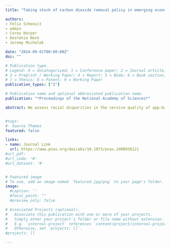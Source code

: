 ```yaml
---
title: "Taking stock of carbon dioxide removal policy in emerging economies: developments in Brazil, China, and India" 

authors:
- Felix Schenuit
- admin
- Corey Harper
- Destenie Nock
- Jeremy Michalek

date: "2024-09-01T00:00:00Z"
doi: ""

# Publication type.
# Legend: 0 = Uncategorized; 1 = Conference paper; 2 = Journal article;
# 3 = Preprint / Working Paper; 4 = Report; 5 = Book; 6 = Book section;
# 7 = Thesis; 8 = Patent; 9 = Working Paper
publication_types: ["2"]

# Publication name and optional abbreviated publication name.
publication: "*Proceedings of the National Academy of Sciences*"

abstract: We assess racial disparities in the service quality of app-based ride-hailing services, like Uber and Lyft, by simulating their operations in the city of Chicago using empirical data. To generate driver cancellation rate disparities consistent with controlled experiments (up to twice as large for Black riders as for White riders), we estimate that more than 3% of drivers discriminate by race. We find that the capabilities of ride-hailing technology to rapidly rematch after a cancellation and prioritize long-waiting customers heavily mitigates the effects of driver discrimination on rider wait times, reducing average discrimination-induced disparities to less than 1 min—an order of magnitude less than traditional taxis. However, our results suggest that even in the absence of direct driver discrimination, Black riders in Chicago wait about 50% longer, on average, than White riders because of historically informed geographic residential patterns. We estimate that if Black riders in the city had the same wait times as White riders, the collective travel time saved would be worth $4.2 million to $7.0 million per year.


#tags:
#- Source Themes
featured: false

links:
- name: Journal Link
  url: https://www.pnas.org/doi/abs/10.1073/pnas.2408936121
#url_pdf: 
#url_code: '#'
#url_dataset: '#'


# Featured image
# To use, add an image named `featured.jpg/png` to your page's folder. 
image:
  #caption: ''
  #focal_point: ""
  #preview_only: false

# Associated Projects (optional).
#   Associate this publication with one or more of your projects.
#   Simply enter your project's folder or file name without extension.
#   E.g. `internal-project` references `content/project/internal-project/index.md`.
#   Otherwise, set `projects: []`.
#projects: []

---
```



